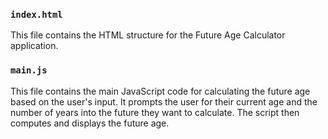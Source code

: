 
### `index.html`
This file contains the HTML structure for the Future Age Calculator application.

### `main.js`
This file contains the main JavaScript code for calculating the future age based on the user's input. It prompts the user for their current age and the number of years into the future they want to calculate. The script then computes and displays the future age.